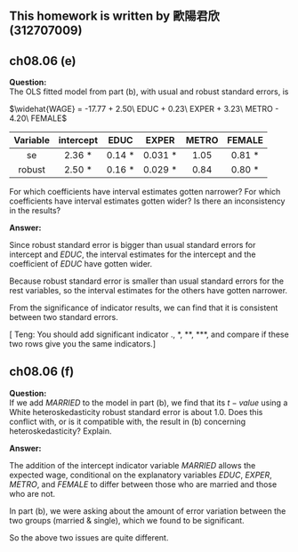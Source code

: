 #
## This homework is written by 歐陽君欣(312707009)
## ch08.06 (e)
**Question:**\
The OLS fitted model from part (b), with usual and robust standard errors, is

$\widehat{WAGE} = -17.77 + 2.50\ EDUC + 0.23\ EXPER + 3.23\ METRO - 4.20\ FEMALE$

 | Variable |  intercept  |      EDUC     |     EXPER     |     METRO     |   FEMALE   |
 |:--------:|:-----------:|:-------------:|:-------------:|:-------------:|:----------:|
 |    se    |    2.36  *   |     0.14   *   |      0.031 *   |      1.05     |    0.81  *  |
 |  robust  |    2.50  *   |     0.16   *   |      0.029 *   |      0.84     |    0.80  *  |


For which coefficients have interval estimates gotten narrower? For which coefficients have interval estimates gotten wider? Is there an inconsistency in the results?

**Answer:**

Since robust standard error is bigger than usual standard errors for intercept and $EDUC$, the interval estimates for the intercept and the coefficient of $EDUC$ have gotten wider.

Because robust standard error is smaller than usual standard errors for the rest variables, so the interval estimates for the others have gotten narrower.

From the significance of indicator results, we can find that it is consistent between two standard errors.

[ Teng: You should add significant indicator ., *, **, ***, and compare if these two rows give you the same indicators.]


## ch08.06 (f)
**Question:**\
If we add $MARRIED$ to the model in part (b), we find that its $t-value$ using a White heteroskedasticity robust standard error is about 1.0. Does this conflict with, or is it compatible with, the result in (b) concerning heteroskedasticity? Explain.

**Answer:**

The addition of the intercept indicator variable $MARRIED$ allows the expected wage, conditional on the explanatory variables $EDUC$, $EXPER$, $METRO$, and $FEMALE$ to differ between those who are married and those who are not. 

In part (b), we were asking about the amount of error variation between the two groups (married & single), which we found to be significant.

So the above two issues are quite different.
